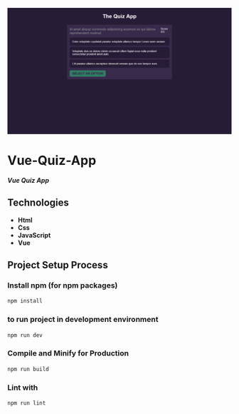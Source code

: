 ![vue_quiz_app_1366x768_poster](./git-images/vue_quiz_app_1366x768_poster.png)

# Vue-Quiz-App

**_Vue Quiz App_**

## Technologies

-   **Html**
-   **Css**
-   **JavaScript**
-   **Vue**

## Project Setup Process

### Install npm (for npm packages)

```sh
npm install
```

### to run project in development environment

```sh
npm run dev
```

### Compile and Minify for Production

```sh
npm run build
```

### Lint with

```sh
npm run lint
```

